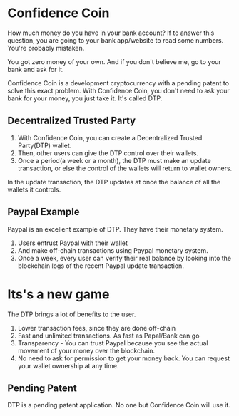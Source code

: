 # Confidence Coin

How much money do you have in your bank account?
If to answer this question, you are going to your bank app/website to read some numbers. You're probably mistaken.

You got zero money of your own. And if you don't believe me, go to your bank and ask for it.

Confidence Coin is a development cryptocurrency with a pending patent to solve this exact problem.
With Confidence Coin, you don't need to ask your bank for your money, you just take it. 
It's called DTP.

## Decentralized Trusted Party

1. With Confidence Coin, you can create a Decentralized Trusted Party(DTP) wallet.
2. Then, other users can give the DTP control over their wallets.
3. Once a period(a week or a month), the DTP must make an update transaction, or else the control of the wallets will return to wallet owners.

In the update transaction, the DTP updates at once the balance of all the wallets it controls. 

## Paypal Example

Paypal is an excellent example of DTP. They have their monetary system. 

1. Users entrust Paypal with their wallet
2. And make off-chain transactions using Paypal monetary system.
3. Once a week, every user can verify their real balance by looking into the blockchain logs of the recent Paypal update transaction.

# Its's a new game

The DTP brings a lot of benefits to the user.

1. Lower transaction fees, since they are done off-chain
2. Fast and unlimited transactions. As fast as Papal/Bank can go
3. Transparency - You can trust Paypal because you see the actual movement of your money over the blockchain.
4. No need to ask for permission to get your money back. You can request your wallet ownership at any time.

## Pending Patent

DTP is a pending patent application. No one but Confidence Coin will use it.

